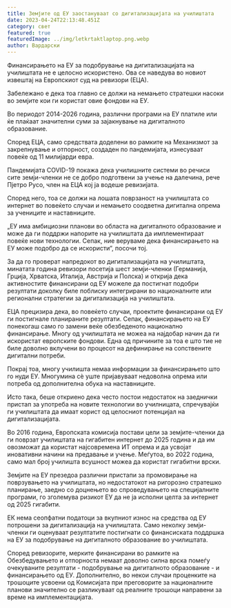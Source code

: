 ```yaml
---
title: Земјите од ЕУ заостануваат со дигитализацијата на училиштата
date: 2023-04-24T22:13:48.451Z
category: свет
featured: true
featuredImage: ../img/letkrtaktlaptop.png.webp
author: Вардарски
---
```


Финансирањето на ЕУ за подобрување на дигитализацијата на училиштата не е целосно искористено. Ова се наведува во новиот извештај на Европскиот суд на ревизори (ЕЦА).

Забележано е дека тоа главно се должи на немањето стратешки насоки во земјите кои ги користат овие фондови на ЕУ.

Во периодот 2014-2026 година, различни програми на ЕУ платиле или ќе плаќаат значителни суми за зајакнување на дигиталното образование.

Според ЕЦА, само средствата доделени во рамките на Механизмот за закрепнување и отпорност, создаден по пандемијата, изнесуваат повеќе од 11 милијарди евра.

Пандемијата COVID-19 покажа дека училишните системи во речиси сите земји-членки не се добро подготвени за учење на далечина, рече Пјетро Русо, член на ЕЦА кој ја водеше ревизијата.

Според него, тоа се должи на лошата поврзаност на училиштата со интернет во повеќето случаи и немањето соодветна дигитална опрема за учениците и наставниците.

„ЕУ има амбициозни планови во областа на дигиталното образование и може да ги поддржи напорите на училиштата да имплементираат повеќе нови технологии. Сепак, ние веруваме дека финансирањето на ЕУ може подобро да се искористи“, посочи тој.

За да го проверат напредокот во дигитализацијата на училиштата, минатата година ревизори посетија шест земји-членки (Германија, Грција, Хрватска, Италија, Австрија и Полска) и открија дека активностите финансирани од ЕУ можеле да постигнат подобри резултати доколку биле поблиску интегрирани во националните или регионални стратегии за дигитализација на училиштата.

ЕЦА прецизира дека, во повеќето случаи, проектите финансирани од ЕУ ги постигнале планираните резултати. Сепак, финансирањето на ЕУ понекогаш само го замени веќе обезбеденото национално финансирање. Многу од училиштата не можеа на најдобар начин да ги искористат европските фондови. Една од причините за тоа е што тие не биле доволно вклучени во процесот на дефинирање на сопствените дигитални потреби.

Покрај тоа, многу училишта немаа информации за финансирањето што го нуди ЕУ. Многумина сè уште пријавуваат недоволна опрема или потреба од дополнителна обука на наставниците.

Исто така, беше откриено дека често постои недостаток на заеднички пристап за употреба на новите технологии во училницата, спречувајќи ги училиштата да имаат корист од целосниот потенцијал на дигитализацијата.

Во 2016 година, Европската комисија постави цели за земјите-членки да ги поврзат училиштата на гигабитен интернет до 2025 година и да им овозможат да користат најсовремена ИТ опрема и да усвојат иновативни начини на предавање и учење. Меѓутоа, во 2022 година, само мал број училишта всушност можеа да користат гигабитни врски.

Земјите на ЕУ презедоа различни пристапи за промовирање на поврзувањето на училиштата, но недостатокот на ригорозно стратешко планирање, заедно со доцнењето во спроведувањето на специјалните програми, го зголемува ризикот ЕУ да не ја исполни целта за интернет од 2025 гигабити.

ЕК нема сеопфатни податоци за вкупниот износ на средства од ЕУ потрошени за дигитализација на училиштата. Само неколку земји-членки ги оценуваат резултатите постигнати со финансиската поддршка на ЕУ за подобрување на дигиталното образование во училиштата.

Според ревизорите, мерките финансирани во рамките на Обезбедувањето и отпорноста немаат доволно силна врска помеѓу очекуваните резултати - подобрување на дигиталното образование - и финансирањето од ЕУ. Дополнително, во некои случаи проценките на трошоците усвоени од Комисијата при преговорите за националните планови значително се разликуваат од реалните трошоци направени за време на имплементацијата.
